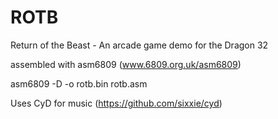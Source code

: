 # ROTB
Return of the Beast - An arcade game demo for the Dragon 32

assembled with asm6809  (www.6809.org.uk/asm6809)

asm6809 -D -o rotb.bin rotb.asm


Uses CyD for music  (https://github.com/sixxie/cyd)
